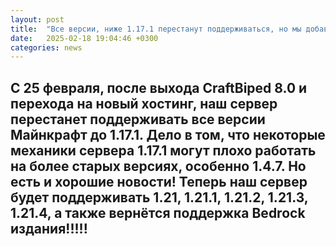 ```yaml
---
layout: post
title:  "Все версии, ниже 1.17.1 перестанут поддерживаться, но мы добавим поддержку 1.21.X и Minecraft Bedrock!"
date:   2025-02-18 19:04:46 +0300
categories: news
---
```

## С 25 февраля, после выхода CraftBiped 8.0 и перехода на новый хостинг, наш сервер перестанет поддерживать все версии Майнкрафт до 1.17.1. Дело в том, что некоторые механики сервера 1.17.1 могут плохо работать на более старых версиях, особенно 1.4.7. Но есть и хорошие новости! Теперь наш сервер будет поддерживать 1.21, 1.21.1, 1.21.2, 1.21.3, 1.21.4, а также вернётся поддержка Bedrock издания!!!!!
